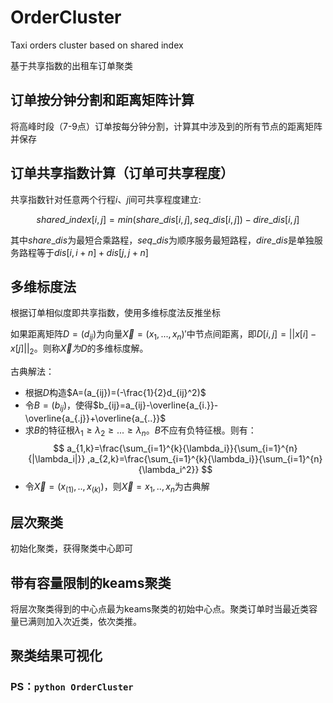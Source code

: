 # OrderCluster
Taxi orders cluster based on shared index 

基于共享指数的出租车订单聚类

## 订单按分钟分割和距离矩阵计算
将高峰时段（7-9点）订单按每分钟分割，计算其中涉及到的所有节点的距离矩阵并保存 

## 订单共享指数计算（订单可共享程度）
共享指数针对任意两个行程$i、j$间可共享程度建立:

$$
shared\_index[i,j] = min(share\_dis[i, j], seq\_dis[i, j]) - dire\_dis[i, j]
$$

其中$share\_dis$为最短合乘路程，$seq\_dis$为顺序服务最短路程，$dire\_dis$是单独服务路程等于$dis[i, i+n] + dis[j, j+n]$ 

## 多维标度法
根据订单相似度即共享指数，使用多维标度法反推坐标
 
如果距离矩阵$D=(d_{ij})$为向量$\vec{X}=(x_1,...,x_n)'$中节点间距离，即$D[i,j]=||x[i]-x[j]||_2$。则称$\vec{X}为$$D$的多维标度解。

古典解法：

+ 根据$D$构造$A=(a_{ij})=(-\frac{1}{2}d_{ij}^2)$
+ 令$B=(b_{ij})$，使得$b_{ij}=a_{ij}-\overline{a_{i.}}-\overline{a_{.j}}+\overline{a_{..}}$
+ 求$B$的特征根$\lambda_1 \geq \lambda_2 \geq ...\geq \lambda_n$。$B$不应有负特征根。则有：
    $$
    a_{1,k}=\frac{\sum_{i=1}^{k}{\lambda_i}}{\sum_{i=1}^{n}{|\lambda_i|}}
    ,a_{2,k}=\frac{\sum_{i=1}^{k}{\lambda_i}}{\sum_{i=1}^{n}{\lambda_i^2}}
    $$
+ 令$\vec{X}=(x_(1),..,x_(k))$，则$\vec{X}=x_1,..,x_n$为古典解

## 层次聚类
初始化聚类，获得聚类中心即可

## 带有容量限制的keams聚类
将层次聚类得到的中心点最为keams聚类的初始中心点。聚类订单时当最近类容量已满则加入次近类，依次类推。

## 聚类结果可视化


### PS：`python OrderCluster`
